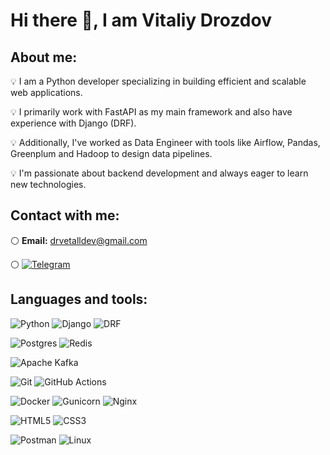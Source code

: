 <h1 align="left">Hi there 👋, I am Vitaliy Drozdov</h1>

<h2 align="left">About me:</h2>

💡 I am a Python developer specializing in building efficient and scalable web applications.

💡 I primarily work with FastAPI as my main framework and also have experience with Django (DRF). 

💡 Additionally, I've worked as Data Engineer with tools like Airflow, Pandas, Greenplum and Hadoop to design data pipelines.

💡 I'm passionate about backend development and always eager to learn new technologies.

<div id="socials" align="left">
<h2 align="left">Contact with me:</h2>

⚪ **Email:** drvetalldev@gmail.com

⚪ 
  <a href="https://t.me/drvetall">
    <img src="https://img.shields.io/badge/Telegram-blue?style=for-the-badge&logo=telegram&logoColor=white" alt="Telegram"/>
  </a>
</div>

<h2 align="left">Languages and tools:</h2>


![Python](https://img.shields.io/badge/python-3670A0?style=for-the-badge&logo=python&logoColor=ffdd54)
![Django](https://img.shields.io/badge/django-%23092E20.svg?style=for-the-badge&logo=django&logoColor=white)
![DRF](https://img.shields.io/badge/DJANGO-REST-ff1709?style=for-the-badge&logo=django&logoColor=white&color=ff1709&labelColor=gray)

![Postgres](https://img.shields.io/badge/postgres-%23316192.svg?style=for-the-badge&logo=postgresql&logoColor=white)
![Redis](https://img.shields.io/badge/redis-%23DD0031.svg?style=for-the-badge&logo=redis&logoColor=white)

![Apache Kafka](https://img.shields.io/badge/Apache%20Kafka-000?style=for-the-badge&logo=apachekafka)

![Git](https://img.shields.io/badge/git-%23F05033.svg?style=for-the-badge&logo=git&logoColor=white)
![GitHub Actions](https://img.shields.io/badge/github_action-g?style=for-the-badge&logo=github%20actions&logoColor=blue&labelColor=white&color=white)

![Docker](https://img.shields.io/badge/docker-%230db7ed.svg?style=for-the-badge&logo=docker&logoColor=white)
![Gunicorn](https://img.shields.io/badge/gunicorn-%298729.svg?style=for-the-badge&logo=gunicorn&logoColor=white)
![Nginx](https://img.shields.io/badge/nginx-%23009639.svg?style=for-the-badge&logo=nginx&logoColor=white)

![HTML5](https://img.shields.io/badge/html5-%23E34F26.svg?style=for-the-badge&logo=html5&logoColor=white)
![CSS3](https://img.shields.io/badge/css3-%231572B6.svg?style=for-the-badge&logo=css3&logoColor=white)

![Postman](https://img.shields.io/badge/Postman-FF6C37?style=for-the-badge&logo=postman&logoColor=white)
![Linux](https://img.shields.io/badge/Linux-FCC624?style=for-the-badge&logo=linux&logoColor=black)
